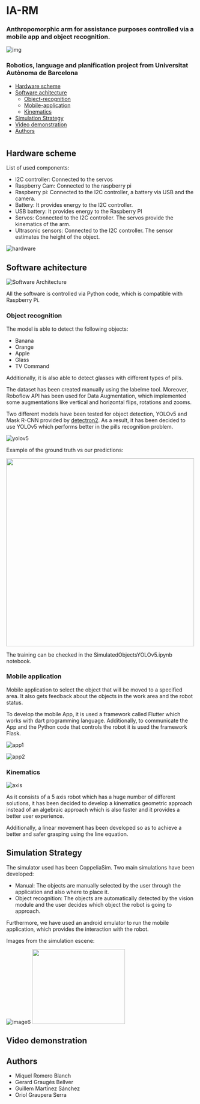 # IA-RM
### Anthropomorphic arm for assistance purposes controlled via a mobile app and object recognition.

![img](https://user-images.githubusercontent.com/49688038/119330774-e5aea680-bc86-11eb-994d-113966b12882.PNG)

### Robotics, language and planification project from Universitat Autònoma de Barcelona

- [Hardware scheme](#Hardware-scheme)
- [Software achitecture](#Software-achitecture)
  * [Object-recognition](#Object-recognition)
  * [Mobile-application](#Mobile-application)
  * [Kinematics](#Kinematics)
- [Simulation Strategy](#Simulation-Strategy)
- [Video demonstration](#Video-demonstration)
- [Authors](#Authors)

#
## Hardware scheme
List of used components:
- I2C controller: Connected to the servos 
- Raspberry Cam: Connected to the raspberry pi
- Raspberry pi: Connected to the I2C controller, a battery via USB and the camera.
- Battery: It provides energy to the I2C controller.
- USB battery:  It provides energy to the Raspberry PI
- Servos: Connected to the I2C controller. The servos provide the kinematics of the arm.
- Ultrasonic sensors: Connected to the I2C controller. The sensor estimates the height of the object.

![hardware](https://user-images.githubusercontent.com/48658941/119167890-9edf6780-ba60-11eb-9810-899a9305d32a.jpg)



## Software achitecture
![Software Architecture](https://user-images.githubusercontent.com/48658941/119220540-528d3980-baeb-11eb-9890-4cf418c01c8d.jpg)

All the software is controlled via Python code, which is compatible with Raspberry Pi.

### Object recognition
The model is able to detect the following objects:
- Banana
- Orange
- Apple
- Glass
- TV Command

Additionally, it is also able to detect glasses with different types of pills.

The dataset has been created manually using the labelme tool. Moreover, Roboflow API has been used for Data Augmentation, which implemented some augmentations like vertical and horizontal flips, rotations and zooms. 

Two different models have been tested for object detection, YOLOv5 and Mask R-CNN provided by [detectron2](https://github.com/facebookresearch/detectron2). As a result, it has been decided to use YOLOv5 which performs better in the pills recognition problem.

![yolov5](https://user-images.githubusercontent.com/48658941/119170678-e6b3be00-ba63-11eb-9f0f-37ebf7adf330.jpg)

Example of the ground truth vs our predictions:

<img src="https://user-images.githubusercontent.com/48658941/119219700-253e8c80-bae7-11eb-8121-5c54f2ace859.gif" width="500" height="500" />

The training can be checked in the SimulatedObjectsYOLOv5.ipynb notebook.

### Mobile application
Mobile application to select the object that will be moved to a specified area. It also gets feedback about the objects in the work area and the robot status.

To develop the mobile App, it is used a framework called Flutter which works with dart programming language. Additionally, to communicate the App and the Python code that controls the robot it is used the framework Flask.

![app1](https://user-images.githubusercontent.com/48658941/119168193-f087f200-ba60-11eb-81bc-c63d2c1350ec.jpg)

![app2](https://user-images.githubusercontent.com/48658941/119168302-0eeded80-ba61-11eb-98fb-54403e54f49f.jpg)

### Kinematics
![axis](https://user-images.githubusercontent.com/48658941/119267440-e267dc00-bbee-11eb-8125-59f506d70c37.png)

As it consists of a 5 axis robot which has a huge number of different solutions, it has been decided to develop a kinematics geometric approach instead of an algebraic approach which is also faster and it provides a better user experience.

Additionally, a linear movement has been developed so as to achieve a better and safer grasping using the line equation.

## Simulation Strategy
The simulator used has been CoppeliaSim. Two main simulations have been developed:
- Manual: The objects are manually selected by the user through the application and also where to place it.
- Object recognition: The objects are automatically detected by the vision module and the user decides which object the robot is going to approach.

Furthermore, we have used an android emulator to run the mobile application, which provides the interaction with the robot. 

Images from the simulation escene:

![image6](https://user-images.githubusercontent.com/48658941/119379842-43abb000-bcc0-11eb-8c27-9fcb29aca1aa.png)
<img src="https://user-images.githubusercontent.com/48658941/119379853-460e0a00-bcc0-11eb-9cc9-4109a3c67b6e.png" width="247" height="199" />

## Video demonstration

## Authors
- Miquel Romero Blanch
- Gerard Graugés Bellver
- Guillem Martínez Sánchez
- Oriol Graupera Serra
